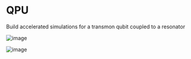 # QPU
Build accelerated simulations for a transmon qubit coupled to a resonator

![image](https://github.com/user-attachments/assets/efd87ad1-4cb4-417a-be24-7b100cbbee85)

![image](https://github.com/user-attachments/assets/eceb7a32-3a6c-443f-b9bf-549f76fb4d89)

